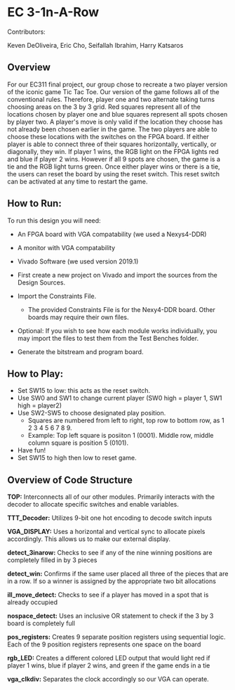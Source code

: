 # EC 3-1n-A-Row
Contributors:

Keven DeOliveira,
Eric Cho,
Seifallah Ibrahim,
Harry Katsaros

## Overview
For our EC311 final project, our group chose to recreate a two player version of the iconic game Tic Tac Toe. Our version of the game follows all of the conventional rules. Therefore, player one and two alternate taking turns choosing areas on the 3 by 3 grid. Red squares represent all of the locations chosen by player one and blue squares represent all spots chosen by player two. A player's move is only valid if the location they choose has not already been chosen earlier in the game. The two players are able to choose these locations with the switches on the FPGA board. If either player is able to connect three of their squares horizontally, vertically, or diagonally, they win. If player 1 wins, the RGB light on the FPGA lights red and blue if player 2 wins. However if all 9 spots are chosen, the game is a tie and the RGB light turns green. Once either player wins or there is a tie, the users can reset the board by using the reset switch. This reset switch can be activated at any time to restart the game. 

## How to Run:
To run this design you will need:
- An FPGA board with VGA compatability (we used a Nexys4-DDR)
- A monitor with VGA compatability
- Vivado Software (we used version 2019.1)

- First create a new project on Vivado and import the sources from the Design Sources.
- Import the Constraints File. 
    - The provided Constraints File is for the Nexy4-DDR board. Other boards may require their own files.
- Optional: If you wish to see how each module works individually, you may import the files to test them from the Test Benches folder.
- Generate the bitstream and program board.

## How to Play:
- Set SW15 to low: this acts as the reset switch.
- Use SW0 and SW1 to change current player (SW0 high = player 1, SW1 high = player2)
- Use SW2-SW5 to choose designated play position.
  - Squares are numbered from left to right, top row to bottom row, as 1 2 3 4 5 6 7 8 9.
  - Example: Top left square is posiiton 1 (0001). Middle row, middle column square is position 5 (0101).
- Have fun!
- Set SW15 to high then low to reset game.

## Overview of Code Structure
**TOP:** Interconnects all of our other modules. Primarily interacts with the decoder to allocate specific switches and enable variables. 

**TTT_Decoder:** Utilizes 9-bit one hot encoding to decode switch inputs

**VGA_DISPLAY:** Uses a horizontal and vertical sync to allocate pixels accordingly. This allows us to make our external display. 

**detect_3inarow:** Checks to see if any of the nine winning positions are completely filled in by 3 pieces

**detect_win:** Confirms if the same user placed all three of the pieces that are in a row.  If so a winner is assigned by the appropriate two bit allocations

**ill_move_detect:** Checks to see if a player has moved in a spot that is already occupied

**nospace_detect:** Uses an inclusive OR statement to check if the 3 by 3 board is completely full

**pos_registers:** Creates 9 separate position registers using sequential logic. Each of the 9 position registers represents one space on the board

**rgb_LED:** Creates a different colored LED output that would light red if player 1 wins, blue if player 2 wins, and green if the game ends in a tie

**vga_clkdiv:** Separates the clock accordingly so our VGA can operate. 
